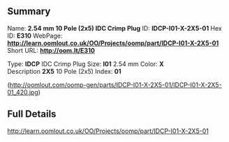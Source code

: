 

 ## Summary
Name: __2.54 mm 10 Pole (2x5) IDC Crimp Plug__
ID: __IDCP-I01-X-2X5-01__
Hex ID: __E310__
WebPage: __http://learn.oomlout.co.uk/OO/Projects/oomp/part/IDCP-I01-X-2X5-01__
Short URL: __http://oom.lt/E310__

Type: __IDCP__ IDC Crimp Plug 
Size: __I01__ 2.54 mm 
Color: __X__  
Description __2X5__ 10 Pole (2x5) 
Index: __01__


(http://oomlout.com/oomp-gen/parts/IDCP-I01-X-2X5-01/IDCP-I01-X-2X5-01_420.jpg)


 ## Full Details
 http://learn.oomlout.co.uk/OO/Projects/oomp/part/IDCP-I01-X-2X5-01














